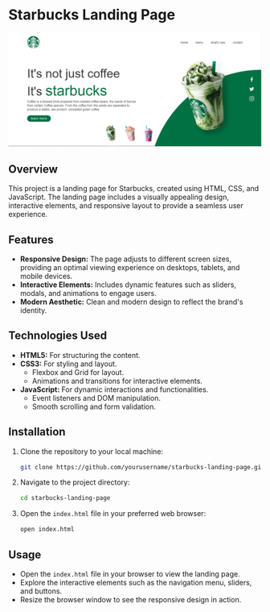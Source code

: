 # Starbucks Landing Page

![Landing Page Preview](image/landing-page-preview.png)

## Overview

This project is a landing page for Starbucks, created using HTML, CSS, and JavaScript. The landing page includes a visually appealing design, interactive elements, and responsive layout to provide a seamless user experience.

## Features

- **Responsive Design:** The page adjusts to different screen sizes, providing an optimal viewing experience on desktops, tablets, and mobile devices.
- **Interactive Elements:** Includes dynamic features such as sliders, modals, and animations to engage users.
- **Modern Aesthetic:** Clean and modern design to reflect the brand's identity.

## Technologies Used

- **HTML5:** For structuring the content.
- **CSS3:** For styling and layout.
  - Flexbox and Grid for layout.
  - Animations and transitions for interactive elements.
- **JavaScript:** For dynamic interactions and functionalities.
  - Event listeners and DOM manipulation.
  - Smooth scrolling and form validation.

## Installation

1. Clone the repository to your local machine:

    ```sh
    git clone https://github.com/yourusername/starbucks-landing-page.git
    ```

2. Navigate to the project directory:

    ```sh
    cd starbucks-landing-page
    ```

3. Open the `index.html` file in your preferred web browser:

    ```sh
    open index.html
    ```

## Usage

- Open the `index.html` file in your browser to view the landing page.
- Explore the interactive elements such as the navigation menu, sliders, and buttons.
- Resize the browser window to see the responsive design in action.


